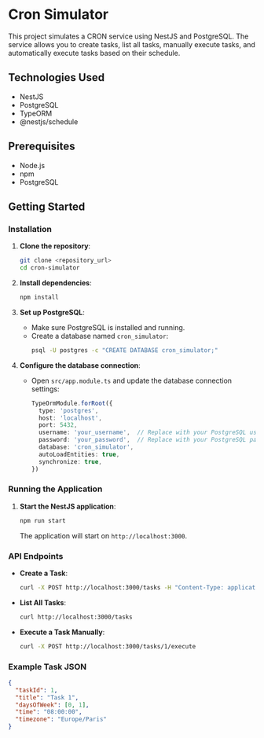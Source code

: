 # Cron Simulator

This project simulates a CRON service using NestJS and PostgreSQL. The service allows you to create tasks, list all tasks, manually execute tasks, and automatically execute tasks based on their schedule.

## Technologies Used
- NestJS
- PostgreSQL
- TypeORM
- @nestjs/schedule

## Prerequisites
- Node.js
- npm
- PostgreSQL

## Getting Started

### Installation

1. **Clone the repository**:
    ```bash
    git clone <repository_url>
    cd cron-simulator
    ```

2. **Install dependencies**:
    ```bash
    npm install
    ```

3. **Set up PostgreSQL**:
    - Make sure PostgreSQL is installed and running.
    - Create a database named `cron_simulator`:
      ```bash
      psql -U postgres -c "CREATE DATABASE cron_simulator;"
      ```

4. **Configure the database connection**:
    - Open `src/app.module.ts` and update the database connection settings:
      ```typescript
      TypeOrmModule.forRoot({
        type: 'postgres',
        host: 'localhost',
        port: 5432,
        username: 'your_username',  // Replace with your PostgreSQL username
        password: 'your_password',  // Replace with your PostgreSQL password
        database: 'cron_simulator',
        autoLoadEntities: true,
        synchronize: true,
      })
      ```

### Running the Application

1. **Start the NestJS application**:
    ```bash
    npm run start
    ```

    The application will start on `http://localhost:3000`.

### API Endpoints

- **Create a Task**:
    ```bash
    curl -X POST http://localhost:3000/tasks -H "Content-Type: application/json" -d '{"title": "Task 1", "daysOfWeek": [0, 1], "time": "08:00:00", "timezone": "Europe/Paris"}'
    ```

- **List All Tasks**:
    ```bash
    curl http://localhost:3000/tasks
    ```

- **Execute a Task Manually**:
    ```bash
    curl -X POST http://localhost:3000/tasks/1/execute
    ```

### Example Task JSON
```json
{
  "taskId": 1,
  "title": "Task 1",
  "daysOfWeek": [0, 1],
  "time": "08:00:00",
  "timezone": "Europe/Paris"
}
